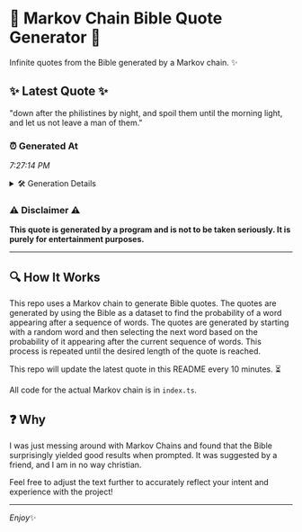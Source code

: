 # 📖 Markov Chain Bible Quote Generator 📖

Infinite quotes from the Bible generated by a Markov chain. ✨

## ✨ Latest Quote ✨
"down after the philistines by night, and spoil them until the morning light, and let us not leave a man of them."

### ⏰ Generated At
*7:27:14 PM*

<details>
    <summary>🛠️ Generation Details</summary>
    <p>
        <strong>🌱 Seed:</strong> down<br>
        <strong>🔄 Iterations:</strong> 21<br>
        <strong>📜 Context History:</strong><br>[ down ]: after<br>[ down, after ]: the<br>[ down, after, the ]: philistines<br>[ down, after, the, philistines ]: by<br>[ down, after, the, philistines, by ]: night,<br>[ down, after, the, philistines, by, night, ]: and<br>[ after, the, philistines, by, night,, and ]: spoil<br>[ the, philistines, by, night,, and, spoil ]: them<br>[ philistines, by, night,, and, spoil, them ]: until<br>[ by, night,, and, spoil, them, until ]: the<br>[ night,, and, spoil, them, until, the ]: morning<br>[ and, spoil, them, until, the, morning ]: light,<br>[ spoil, them, until, the, morning, light, ]: and<br>[ them, until, the, morning, light,, and ]: let<br>[ until, the, morning, light,, and, let ]: us<br>[ the, morning, light,, and, let, us ]: not<br>[ morning, light,, and, let, us, not ]: leave<br>[ light,, and, let, us, not, leave ]: a<br>[ and, let, us, not, leave, a ]: man<br>[ let, us, not, leave, a, man ]: of<br>[ us, not, leave, a, man, of ]: them.<br>
    </p>
</details>

### ⚠️ Disclaimer ⚠️
**This quote is generated by a program and is not to be taken seriously. It is purely for entertainment purposes.**

---

## 🔍 How It Works

This repo uses a Markov chain to generate Bible quotes. The quotes are generated by using the Bible as a dataset to find the probability of a word appearing after a sequence of words. The quotes are generated by starting with a random word and then selecting the next word based on the probability of it appearing after the current sequence of words. This process is repeated until the desired length of the quote is reached.

This repo will update the latest quote in this README every 10 minutes. ⏳

All code for the actual Markov chain is in `index.ts`.

## ❓ Why

I was just messing around with Markov Chains and found that the Bible surprisingly yielded good results when prompted. 
It was suggested by a friend, and I am in no way christian.

Feel free to adjust the text further to accurately reflect your intent and experience with the project!

---

*Enjoy*✨
